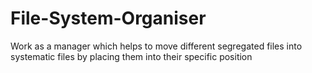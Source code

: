# File-System-Organiser
Work as a manager which helps to move different segregated files into systematic files by placing them into their specific position
